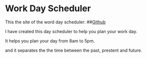# Work Day Scheduler

This the site of the word day scheduler:
##[Github](https://github.com/latifah2022/day-scheduler)

I have created this day scheduler to help you plan your work day.

It helps you plan your day from 8am to 5pm.

and it separates the the time between the past, prestent and future.
